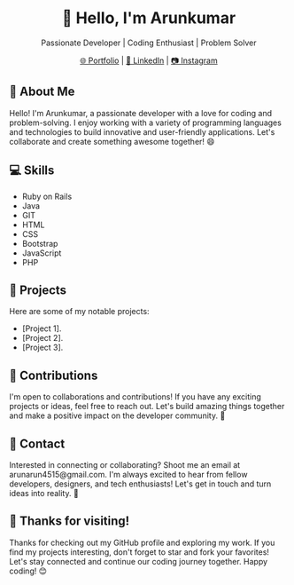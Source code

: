 <h1 align="center">👋 Hello, I'm Arunkumar</h1>

<p align="center">Passionate Developer | Coding Enthusiast | Problem Solver</p>

<p align="center">
  <a href="[Your Portfolio URL]">🌐 Portfolio</a> |
  <a href="https://www.linkedin.com/in/arunkumar-ragu/">💼 LinkedIn</a> |
  <a href="https://www.instagram.com/aruneeyy_">📷 Instagram</a>
</p>

<h2>🚀 About Me</h2>

<p>
  Hello! I'm Arunkumar, a passionate developer with a love for coding and problem-solving.
  I enjoy working with a variety of programming languages and technologies to build innovative and user-friendly applications.
  Let's collaborate and create something awesome together! 😄
</p>

<h2>💻 Skills</h2>

<ul>
  <li>Ruby on Rails</li>
  <li>Java</li>
  <li>GIT</li>
  <li>HTML</li>
  <li>CSS</li>
  <li>Bootstrap</li>
  <li>JavaScript</li>
  <li>PHP</li>
</ul>

<h2>🚀 Projects</h2>

<p>Here are some of my notable projects:</p>

- [Project 1].
- [Project 2].
- [Project 3].

<h2>🤝 Contributions</h2>

<p>
  I'm open to collaborations and contributions! If you have any exciting projects or ideas, feel free to reach out.
  Let's build amazing things together and make a positive impact on the developer community. 🤝
</p>

<h2>📧 Contact</h2>

<p>
  Interested in connecting or collaborating? Shoot me an email at arunarun4515@gmail.com.
  I'm always excited to hear from fellow developers, designers, and tech enthusiasts!
  Let's get in touch and turn ideas into reality. 🚀
</p>

<h2>🙏 Thanks for visiting!</h2>

<p>
  Thanks for checking out my GitHub profile and exploring my work.
  If you find my projects interesting, don't forget to star and fork your favorites!
  Let's stay connected and continue our coding journey together. Happy coding! 😊
</p>
